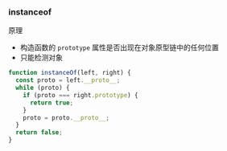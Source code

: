 ### instanceof

原理

- 构造函数的 `prototype` 属性是否出现在对象原型链中的任何位置
- 只能检测对象

```js
function instanceOf(left, right) {
  const proto = left.__proto__;
  while (proto) {
    if (proto === right.prototype) {
      return true;
    }
    proto = proto.__proto__;
  }
  return false;
}
```
